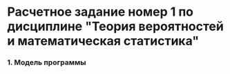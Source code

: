 # Расчетное задание номер 1 по дисциплине "Теория вероятностей и математическая статистика"
### 1. Модель программы
